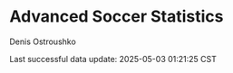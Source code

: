 # Advanced Soccer Statistics
Denis Ostroushko

<!-- gfm -->

Last successful data update: 2025-05-03 01:21:25 CST
